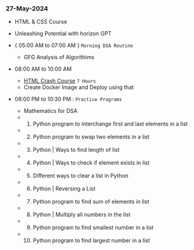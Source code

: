 ### 27-May-2024

- HTML & CSS Course
- Unleashing Potential with horizon GPT

- { 05:00 AM to 07:00 AM } ```Morning DSA Routine```
  - GFG Analysis of Algorithims


- 08:00 AM to 10:00 AM

  - [HTML Crash Course](https://www.youtube.com/watch?v=G3e-cpL7ofc) ```7 Hours```
  - Create Docker Image and Deploy using that

- 08:00 PM to 10:30 PM : ```Practice Programs```
  - Mathematics for DSA
  - 1. Python program to interchange first and last elements in a list
  - 2. Python program to swap two elements in a list
  - 3. Python | Ways to find length of list
  - 4. Python | Ways to check if element exists in list
  - 5. Different ways to clear a list in Python
  - 6. Python | Reversing a List
  - 7. Python program to find sum of elements in list
  - 8. Python | Multiply all numbers in the list
  - 9. Python program to find smallest number in a list
  - 10. Python program to find largest number in a list

